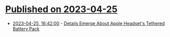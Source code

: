 # [Published on 2023-04-25](index.md)

* [2023-04-25, 16:42:00](https://apple.slashdot.org/story/23/04/25/1631228/details-emerge-about-apple-headsets-tethered-battery-pack?utm_source=rss1.0mainlinkanon&utm_medium=feed) - [Details Emerge About Apple Headset's Tethered Battery Pack](https://apple.slashdot.org/story/23/04/25/1631228/details-emerge-about-apple-headsets-tethered-battery-pack?utm_source=rss1.0mainlinkanon&utm_medium=feed)
